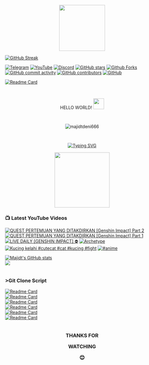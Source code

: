 <p align="center">
  <img src=https://github.com/majidtdeni666/majidtdeni666/blob/main/script/tenor.gif width="150" height="150"
                        </p>
  
[![GitHub Streak](https://streak-stats.demolab.com?user=majidtdeni666&theme=hacker&border_radius=9&date_format=j%20M%5B%20Y%5D)](https://git.io/streak-stats)
  
  [![Telegram](https://img.shields.io/badge/-@majidtdeni-06adff?style=flat&logo=Telegram&logoColor=white&link=https://t.me/majidtdeni)](https://t.me/majidtdeni)
  [![YouTube](https://img.shields.io/youtube/channel/views/UCuB1DJ0d1u9mkZIivlJIgCA?style=social&link=https://www.youtube.com/@majidtdeni)](https://www.youtube.com/@majidtdeni)
  [![Discord](https://img.shields.io/discord/974604701725249547?label=Discord&logo=Discord&link=https://discord.gg/A3nMGawGBf)](https://discord.gg/A3nMGawGBf)
  [![GitHub stars](https://img.shields.io/github/stars/majidtdeni666?style=social)](https://github.com/majidtdeni666)
  [![Github Forks](https://img.shields.io/github/forks/majidtdeni666/RANSOMWARE?style=social)](https://github.com/majidtdeni666/RANSOMWARE)
  [![GitHub commit activity](https://img.shields.io/github/commit-activity/y/majidtdeni666/majidt?style=plastic)](https://www.youtube.com/@majidtdeni)
  [![GitHub contributors](https://img.shields.io/github/contributors/majidtdeni666/RANSOMWARE)](https://www.youtube.com/@majidtdeni)
  [![GitHub](https://img.shields.io/github/license/majidtdeni666/readme-youtube-cards)](https://www.youtube.com/@majidtdeni)
  
  [![Readme Card](https://github-readme-stats.vercel.app/api/pin/?username=majidtdeni666&repo=majidtdeni666&theme=vision-friendly-dark)](https://github.com/majidtdeni666/majidtdeni666)
  </p> <br>
<p align="center"> 
  HELLO WORLD! <img src="https://github.com/majidtdeni666/majidtdeni666/blob/main/script/wave.gif" width="35px">
  </p> <br>
<p align="center">
<img src=https://komarev.com/ghpvc/?username=majidtdeni666 alt=majidtdeni666 />
</p> <br>
<p align="center"> <a href="https://git.io/typing-svg"><img src="http://readme-typing-svg.herokuapp.com?font=Fira+Code&pause=1000&color=15E129&center=true&width=435&lines=JANGAN+LUPA+BAHAGIA;Don't+judge+a+book+by+it's+cover" alt="Typing SVG" /></a>
<br>
<p align="center">
  <img src=https://github.com/majidtdeni666/majidtdeni666/blob/main/script/Developer.gif width="180px"
       </p> <br>
       
### 📺 Latest YouTube Videos
<!-- BEGIN YOUTUBE-CARDS -->
[![QUEST PERTEMUAN YANG DITAKDIRKAN [Genshin Impact] Part 2](https://ytcards.demolab.com/?id=Dv2tWpb8Rq0&title=QUEST+PERTEMUAN+YANG+DITAKDIRKAN+%5BGenshin+Impact%5D+Part+2&lang=en&timestamp=1678202794&background_color=%230d1117&title_color=%23ffffff&stats_color=%23dedede&width=250 "QUEST PERTEMUAN YANG DITAKDIRKAN [Genshin Impact] Part 2")](https://www.youtube.com/watch?v=Dv2tWpb8Rq0)
[![QUEST PERTEMUAN YANG DITAKDIRKAN [Genshin Impact] Part 1](https://ytcards.demolab.com/?id=PX3CojpEOUE&title=QUEST+PERTEMUAN+YANG+DITAKDIRKAN+%5BGenshin+Impact%5D+Part+1&lang=en&timestamp=1678070345&background_color=%230d1117&title_color=%23ffffff&stats_color=%23dedede&width=250 "QUEST PERTEMUAN YANG DITAKDIRKAN [Genshin Impact] Part 1")](https://www.youtube.com/watch?v=PX3CojpEOUE)
[![LIVE DAILY [GENSHIN IMPACT] ⛔](https://ytcards.demolab.com/?id=e_X9IqmkIFo&title=LIVE+DAILY+%5BGENSHIN+IMPACT%5D+%E2%9B%94&lang=en&timestamp=1675718399&background_color=%230d1117&title_color=%23ffffff&stats_color=%23dedede&width=250 "LIVE DAILY [GENSHIN IMPACT] ⛔")](https://www.youtube.com/watch?v=e_X9IqmkIFo)
[![Archetype](https://ytcards.demolab.com/?id=_Uj_5hDjrYc&title=Archetype&lang=en&timestamp=1670401887&background_color=%230d1117&title_color=%23ffffff&stats_color=%23dedede&width=250 "Archetype")](https://www.youtube.com/watch?v=_Uj_5hDjrYc)
[![Kucing kelahi #cutecat #cat #kucing #fight](https://ytcards.demolab.com/?id=XsyBntaLhC4&title=Kucing+kelahi+%23cutecat+%23cat+%23kucing+%23fight&lang=en&timestamp=1670025890&background_color=%230d1117&title_color=%23ffffff&stats_color=%23dedede&width=250 "Kucing kelahi #cutecat #cat #kucing #fight")](https://www.youtube.com/watch?v=XsyBntaLhC4)
[![#anime](https://ytcards.demolab.com/?id=U_5QpOhfBf4&title=%23anime&lang=en&timestamp=1670013362&background_color=%230d1117&title_color=%23ffffff&stats_color=%23dedede&width=250 "#anime")](https://www.youtube.com/watch?v=U_5QpOhfBf4)
<!-- END YOUTUBE-CARDS -->

[![Majidt's GitHub stats](https://github-readme-stats.vercel.app/api?username=majidtdeni666&show_icons=true&include_all_commits=true&theme=radical&cache_seconds=3200)](https://github.com/majidtdeni666) <br>
<img align="center" src="https://github-readme-stats.anuraghazra1.vercel.app/api/top-langs/?username=majidtdeni666&layout=compact&theme=dark" /> <br>
<br>
### <p align=left> >Git Clone Script <br>
[![Readme Card](https://github-readme-stats.vercel.app/api/pin/?username=majidtdeni666&repo=RANSOMWARE&theme=chartreuse-dark)](https://github.com/majidtdeni666/RANSOMWARE) <br>
[![Readme Card](https://github-readme-stats.vercel.app/api/pin/?username=majidtdeni666&repo=getinfo&theme=chartreuse-dark)](https://github.com/majidtdeni666/getinfo) <br>
[![Readme Card](https://github-readme-stats.vercel.app/api/pin/?username=majidtdeni666&repo=DDos&theme=chartreuse-dark)](https://github.com/majidtdeni666/DDos) <br>
[![Readme Card](https://github-readme-stats.vercel.app/api/pin/?username=majidtdeni666&repo=Welcome-Voice&theme=chartreuse-dark)](https://github.com/majidtdeni666/Welcome-Voice) <br>
[![Readme Card](https://github-readme-stats.vercel.app/api/pin/?username=majidtdeni666&repo=sh-compiler&theme=chartreuse-dark)](https://github.com/majidtdeni666/sh-compiler) <br>
[![Readme Card](https://github-readme-stats.vercel.app/api/pin/?username=majidtdeni666&repo=Python-Drawing&theme=chartreuse-dark)](https://github.com/majidtdeni666/Python-Drawing) <br>
<br>
### <p align=center> THANKS FOR <p align=center> WATCHING <p align=center> 😊
